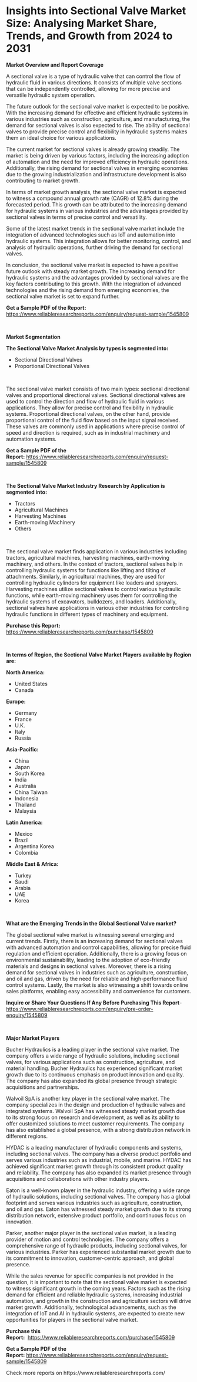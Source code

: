 <p><h1>Insights into Sectional Valve Market Size: Analysing Market Share, Trends, and Growth from 2024 to 2031</h1></p><p><strong>Market Overview and Report Coverage</strong></p>
<p><p>A sectional valve is a type of hydraulic valve that can control the flow of hydraulic fluid in various directions. It consists of multiple valve sections that can be independently controlled, allowing for more precise and versatile hydraulic system operation.</p><p>The future outlook for the sectional valve market is expected to be positive. With the increasing demand for effective and efficient hydraulic systems in various industries such as construction, agriculture, and manufacturing, the demand for sectional valves is also expected to rise. The ability of sectional valves to provide precise control and flexibility in hydraulic systems makes them an ideal choice for various applications.</p><p>The current market for sectional valves is already growing steadily. The market is being driven by various factors, including the increasing adoption of automation and the need for improved efficiency in hydraulic operations. Additionally, the rising demand for sectional valves in emerging economies due to the growing industrialization and infrastructure development is also contributing to market growth.</p><p>In terms of market growth analysis, the sectional valve market is expected to witness a compound annual growth rate (CAGR) of 12.8% during the forecasted period. This growth can be attributed to the increasing demand for hydraulic systems in various industries and the advantages provided by sectional valves in terms of precise control and versatility.</p><p>Some of the latest market trends in the sectional valve market include the integration of advanced technologies such as IoT and automation into hydraulic systems. This integration allows for better monitoring, control, and analysis of hydraulic operations, further driving the demand for sectional valves.</p><p>In conclusion, the sectional valve market is expected to have a positive future outlook with steady market growth. The increasing demand for hydraulic systems and the advantages provided by sectional valves are the key factors contributing to this growth. With the integration of advanced technologies and the rising demand from emerging economies, the sectional valve market is set to expand further.</p></p>
<p><strong>Get a Sample PDF of the Report:</strong> <a href="https://www.reliableresearchreports.com/enquiry/request-sample/1545809">https://www.reliableresearchreports.com/enquiry/request-sample/1545809</a></p>
<p>&nbsp;</p>
<p><strong>Market Segmentation</strong></p>
<p><strong>The Sectional Valve Market Analysis by types is segmented into:</strong></p>
<p><ul><li>Sectional Directional Valves</li><li>Proportional Directional Valves</li></ul></p>
<p>&nbsp;</p>
<p><p>The sectional valve market consists of two main types: sectional directional valves and proportional directional valves. Sectional directional valves are used to control the direction and flow of hydraulic fluid in various applications. They allow for precise control and flexibility in hydraulic systems. Proportional directional valves, on the other hand, provide proportional control of the fluid flow based on the input signal received. These valves are commonly used in applications where precise control of speed and direction is required, such as in industrial machinery and automation systems.</p></p>
<p><strong>Get a Sample PDF of the Report:</strong>&nbsp;<a href="https://www.reliableresearchreports.com/enquiry/request-sample/1545809">https://www.reliableresearchreports.com/enquiry/request-sample/1545809</a></p>
<p>&nbsp;</p>
<p><strong>The Sectional Valve Market Industry Research by Application is segmented into:</strong></p>
<p><ul><li>Tractors</li><li>Agricultural Machines</li><li>Harvesting Machines</li><li>Earth-moving Machinery</li><li>Others</li></ul></p>
<p>&nbsp;</p>
<p><p>The sectional valve market finds application in various industries including tractors, agricultural machines, harvesting machines, earth-moving machinery, and others. In the context of tractors, sectional valves help in controlling hydraulic systems for functions like lifting and tilting of attachments. Similarly, in agricultural machines, they are used for controlling hydraulic cylinders for equipment like loaders and sprayers. Harvesting machines utilize sectional valves to control various hydraulic functions, while earth-moving machinery uses them for controlling the hydraulic systems of excavators, bulldozers, and loaders. Additionally, sectional valves have applications in various other industries for controlling hydraulic functions in different types of machinery and equipment.</p></p>
<p><strong>Purchase this Report:</strong>&nbsp; <a href="https://www.reliableresearchreports.com/purchase/1545809">https://www.reliableresearchreports.com/purchase/1545809</a></p>
<p>&nbsp;</p>
<p><strong>In terms of Region, the Sectional Valve Market Players available by Region are:</strong></p>
<p>
    <p> <strong> North America: </strong>
        <ul>
            <li>United States</li>
            <li>Canada</li>
        </ul>
        </p> 
    <p> <strong> Europe: </strong>
        <ul>
            <li>Germany</li>
            <li>France</li>
            <li>U.K.</li>
            <li>Italy</li>
            <li>Russia</li>
        </ul>
        </p> 
    <p> <strong> Asia-Pacific: </strong>
        <ul>
            <li>China</li>
            <li>Japan</li>
            <li>South Korea</li>
            <li>India</li>
            <li>Australia</li>
            <li>China Taiwan</li>
            <li>Indonesia</li>
            <li>Thailand</li>
            <li>Malaysia</li>
        </ul>
        </p> 
    <p> <strong> Latin America: </strong>
        <ul>
            <li>Mexico</li>
            <li>Brazil</li>
            <li>Argentina Korea</li>
            <li>Colombia</li>
        </ul>
        </p> 
    <p> <strong> Middle East & Africa: </strong>
        <ul>
            <li>Turkey</li>
            <li>Saudi</li>
            <li>Arabia</li>
            <li>UAE</li>
            <li>Korea</li>
        </ul>
    </p>
    </p>
<p>&nbsp;</p>
<p><strong>What are the Emerging Trends in the Global Sectional Valve market?</strong></p>
<p><p>The global sectional valve market is witnessing several emerging and current trends. Firstly, there is an increasing demand for sectional valves with advanced automation and control capabilities, allowing for precise fluid regulation and efficient operation. Additionally, there is a growing focus on environmental sustainability, leading to the adoption of eco-friendly materials and designs in sectional valves. Moreover, there is a rising demand for sectional valves in industries such as agriculture, construction, and oil and gas, driven by the need for reliable and high-performance fluid control systems. Lastly, the market is also witnessing a shift towards online sales platforms, enabling easy accessibility and convenience for customers.</p></p>
<p><strong>Inquire or Share Your Questions If Any Before Purchasing This Report</strong>- <a href="https://www.reliableresearchreports.com/enquiry/pre-order-enquiry/1545809">https://www.reliableresearchreports.com/enquiry/pre-order-enquiry/1545809</a></p>
<p>&nbsp;</p>
<p><strong>Major Market Players</strong></p>
<p><p>Bucher Hydraulics is a leading player in the sectional valve market. The company offers a wide range of hydraulic solutions, including sectional valves, for various applications such as construction, agriculture, and material handling. Bucher Hydraulics has experienced significant market growth due to its continuous emphasis on product innovation and quality. The company has also expanded its global presence through strategic acquisitions and partnerships.</p><p>Walvoil SpA is another key player in the sectional valve market. The company specializes in the design and production of hydraulic valves and integrated systems. Walvoil SpA has witnessed steady market growth due to its strong focus on research and development, as well as its ability to offer customized solutions to meet customer requirements. The company has also established a global presence, with a strong distribution network in different regions.</p><p>HYDAC is a leading manufacturer of hydraulic components and systems, including sectional valves. The company has a diverse product portfolio and serves various industries such as industrial, mobile, and marine. HYDAC has achieved significant market growth through its consistent product quality and reliability. The company has also expanded its market presence through acquisitions and collaborations with other industry players.</p><p>Eaton is a well-known player in the hydraulic industry, offering a wide range of hydraulic solutions, including sectional valves. The company has a global footprint and serves various industries such as agriculture, construction, and oil and gas. Eaton has witnessed steady market growth due to its strong distribution network, extensive product portfolio, and continuous focus on innovation.</p><p>Parker, another major player in the sectional valve market, is a leading provider of motion and control technologies. The company offers a comprehensive range of hydraulic products, including sectional valves, for various industries. Parker has experienced substantial market growth due to its commitment to innovation, customer-centric approach, and global presence.</p><p>While the sales revenue for specific companies is not provided in the question, it is important to note that the sectional valve market is expected to witness significant growth in the coming years. Factors such as the rising demand for efficient and reliable hydraulic systems, increasing industrial automation, and growth in the construction and agriculture sectors will drive market growth. Additionally, technological advancements, such as the integration of IoT and AI in hydraulic systems, are expected to create new opportunities for players in the sectional valve market.</p></p>
<p><strong>Purchase this Report:</strong>&nbsp;&nbsp;<a href="https://www.reliableresearchreports.com/purchase/1545809">https://www.reliableresearchreports.com/purchase/1545809</a></p>
<p></p>
<p><strong>Get a Sample PDF of the Report:</strong>&nbsp;<a href="https://www.reliableresearchreports.com/enquiry/request-sample/1545809">https://www.reliableresearchreports.com/enquiry/request-sample/1545809</a></p>
<p>Check more reports on https://www.reliableresearchreports.com/</p>